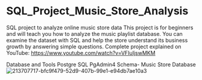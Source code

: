 # SQL_Project_Music_Store_Analysis

SQL project to analyze online music store data
This project is for beginners and will teach you how to analyze the music playlist database. You can examine the dataset with SQL and help the store understand its business growth by answering simple questions.
Complete project explained on YouTube: https://www.youtube.com/watch?v=VFIuIjswMKM

Database and Tools
Postgre SQL
PgAdmin4
Schema- Music Store Database
![213707717-bfc9f479-52d9-407b-99e1-e94db7ae10a3](https://github.com/Shakti237/SQL_Project_Music_Store_Analysis/assets/63602115/cdeaa367-933c-4aa8-8802-3dae356dd700)
